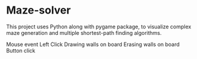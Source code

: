 # Maze-solver

This project uses Python along with pygame package, to visualize complex maze generation and multiple shortest-path finding algorithms.


Mouse event
Left Click
Drawing walls on board
Erasing walls on board
Button click
